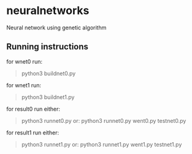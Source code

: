 # neuralnetworks
Neural network using genetic algorithm

## Running instructions
for wnet0 run:
> python3 buildnet0.py

for wnet1 run:
> python3 buildnet1.py

for result0 run either:
> python3 runnet0.py
or:
> python3 runnet0.py went0.py testnet0.py

for result1 run either:
> python3 runnet1.py
or:
> python3 runnet1.py went1.py testnet1.py
